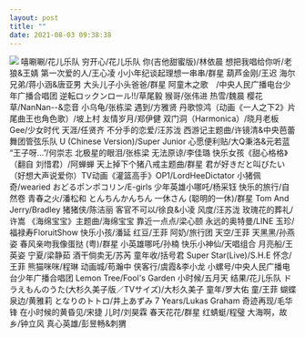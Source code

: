 ```yaml
---
layout: post
title: ""
date: 2021-08-03 09:38:38
---
```

![](/url "")
嘻唰唰/花儿乐队
穷开心/花儿乐队
你(吉他甜蜜版)/林依晨
想把我唱给你听/老狼&王婧
第一次爱的人/王心凌
小小年纪谈起理想一串串/群星
葫芦金刚/王迟
海尔兄弟/蒋小涵&唐亚男
大头儿子小头爸爸/群星
阿童木之歌　/中央人民广播电台少年广播合唱团
逆転ロックンロール!!/草尾毅
猴哥/张伟进
热雪/魏晨
樱花草/NanNan--&恋音
小乌龟/张栋梁
遇到/方雅贤
丹歌惊鸿（动画《一人之下2》片尾曲王也角色歌）/坡上村
友情岁月/郑伊健
双门洞（Harmonica）/晓月老板
Gee/少女时代
天涯/任贤齐
不分手的恋爱/汪苏泷
西游记主题曲/许镜清&中央芭蕾舞团管弦乐队
U (Chinese Version)/Super Junior
心愿便利贴/大Q秉洛&元若蓝
“王子呀…”/何崇志
北极星的眼泪/张栋梁
无法原谅/李佳璐
快乐女孩《甜心格格》（翻自 刘惜君）/阿蝉蝉
天上掉下个猪八戒主题曲/群星
君が好きだと叫びたい（好想大声说爱你）TV动画《灌篮高手》OP1/LordHeeDictator
小猪佩奇/wearied
おどるポンポコリン/E-girls
少年英雄小哪吒/杨采钰
快乐的旅行/自然卷
青春之火/潘松和
とんちんかんちん 一休さん (聪明的一休)/群星
Tom And Jerry/Bradley
猪猪侠/陈洁丽
客官不可以/徐良&小凌
风度/汪苏泷
玫瑰花的葬礼/许嵩
《海绵宝宝》主题曲/海绵宝宝
靠近一点点/梁心颐
永远的奥特曼/LINE
玉珍/福禄寿FloruitShow
快乐小孩/潘延
红豆/王菲
阿奶/旅行团
天空/王菲
天黑黑/孙燕姿
春风亲吻我像蛋挞 (粤)/群星
小英雄哪吒/孙楠
快乐小神仙/天唱组合
月亮船/王英姿
宁夏/梁静茹
酒干倘卖无/苏芮
童年收/括号君
Super Star(Live)/S.H.E
怀念/王菲
熊猫咪咪/程琳
动画城/苟瀚中
侠客行/虞霞&李小龙
小螺号/中央人民广播电台少年广播合唱团
Lemon Tree/Fool's Garden
小时候/五月天
结果/花儿乐队
ドラえもんのうた(大杉久美子版／TVサイズ)/大杉久美子
童年/罗大佑
童/王菲
蝴蝶泉边/黄雅莉
となりのトトロ/井上あずみ
7 Years/Lukas Graham
奇迹再现/毛华锋
在小时候的黄昏见/宋捷
儿时/刘昊霖
春天花花/群星
红蜻蜓/程璧
大海啊，故乡/钟立风
真心英雄/彭昱畅&刺猬
